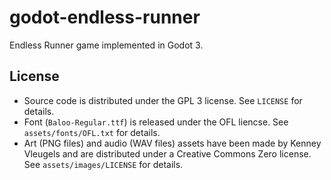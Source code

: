 # godot-endless-runner

Endless Runner game implemented in Godot 3.

## License

- Source code is distributed under the GPL 3 license. See `LICENSE` for details.
- Font (`Baloo-Regular.ttf`) is released under the OFL liencse. See `assets/fonts/OFL.txt` for details.
- Art (PNG files) and audio (WAV files) assets have been made by Kenney Vleugels and are distributed under a Creative Commons Zero license. See `assets/images/LICENSE` for details.
